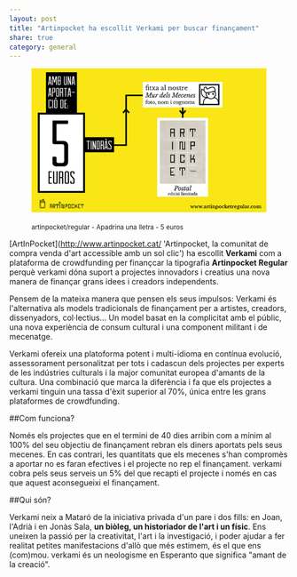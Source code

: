 ```yaml
---
layout: post
title: "Artinpocket ha escollit Verkami per buscar finançament"
share: true
category: general
---
```


<figure class="text-center">
	<img src="/public/img/01-verkami-apadrina-una-lletra-artinpocket-regular-5-euros.jpg" alt="artinpocket/regular - Apadrina una lletra - 5 euros" title="artinpocket/regular - Apadrina una lletra - 5 euros">
	<figcaption>
		<p><small>artinpocket/regular - Apadrina una lletra - 5 euros</small></p>
	</figcaption>
</figure>

[ArtInPocket](http://www.artinpocket.cat/ 'Artinpocket, la comunitat de compra venda d'art accessible amb un sol clic') ha escollit **Verkami** com a plataforma de crowdfunding per finançcar la tipografia **Artinpocket Regular** perquè verkami dóna suport a projectes innovadors i creatius una nova manera de finançar grans idees i creadors independents.

<!--more-->

Pensem de la mateixa manera que pensen els seus impulsos: Verkami és l'alternativa als models tradicionals de finançament per a artistes, creadors, dissenyadors, col·lectius... Un model basat en la complicitat amb el públic, una nova experiència de consum cultural i una component militant i de mecenatge.

Verkami ofereix una platoforma potent i multi-idioma en contínua evolució, assessorament personalitzat per tots i cadascun dels projectes per experts de les indústries culturals i la major comunitat europea d'amants de la cultura. Una combinació que marca la diferència i fa que els projectes a verkami tinguin una tassa d'èxit superior al 70%, única entre les grans plataformes de crowdfunding.


##Com funciona?

Només els projectes que en el termini de 40 dies arribin com a mínim al 100% del seu objectiu de finançament rebran els diners aportats pels seus mecenes. En cas contrari, les quantitats que els mecenes s'han compromès a aportar no es faran efectives i el projecte no rep el finançament. verkami cobra pels seus serveis un 5% del que recapti el projecte i només en cas que aquest aconsegueixi el finançament.

##Qui són?

Verkami neix a Mataró de la iniciativa privada d'un pare i dos fills: en Joan, l'Adrià i en Jonàs Sala, **un biòleg, un historiador de l'art i un físic**. Ens uneixen la passió per la creativitat, l'art i la investigació, i poder ajudar a fer realitat petites manifestacions d'allò que més estimem, és el que ens (com)mou. verkami és un neologisme en Esperanto que significa "amant de la creació".

